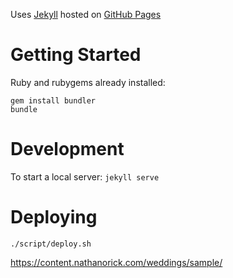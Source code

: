 Uses [Jekyll](https://jekyllrb.com/) hosted on [GitHub Pages](https://pages.github.com/)

# Getting Started

Ruby and rubygems already installed:

    gem install bundler
    bundle

# Development 

To start a local server: `jekyll serve`

# Deploying

    ./script/deploy.sh

https://content.nathanorick.com/weddings/sample/